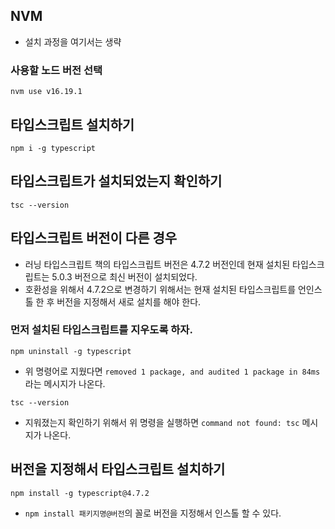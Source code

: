 ## NVM
- 설치 과정을 여기서는 생략

### 사용할 노드 버전 선택
```
nvm use v16.19.1
```

## 타입스크립트 설치하기
```
npm i -g typescript 
```

## 타입스크립트가 설치되었는지 확인하기
```
tsc --version
```

## 타입스크립트 버전이 다른 경우
- 러닝 타입스크립트 책의 타입스크립트 버전은 4.7.2 버전인데 현재 설치된 타입스크립트는 5.0.3 버전으로 최신 버전이 설치되었다.
- 호환성을 위해서 4.7.2으로 변경하기 위해서는 현재 설치된 타입스크립트를 언인스톨 한 후 버전을 지정해서 새로 설치를 해야 한다.

### 먼저 설치된 타입스크립트를 지우도록 하자.
```
npm uninstall -g typescript
```
- 위 명령어로 지웠다면 `removed 1 package, and audited 1 package in 84ms`라는 메시지가 나온다.
```
tsc --version
```
- 지워졌는지 확인하기 위해서 위 명령을 실행하면 `command not found: tsc` 메시지가 나온다.

## 버전을 지정해서 타입스크립트 설치하기
```
npm install -g typescript@4.7.2
```
- `npm install 패키지명@버전`의 꼴로 버전을 지정해서 인스톨 할 수 있다.
